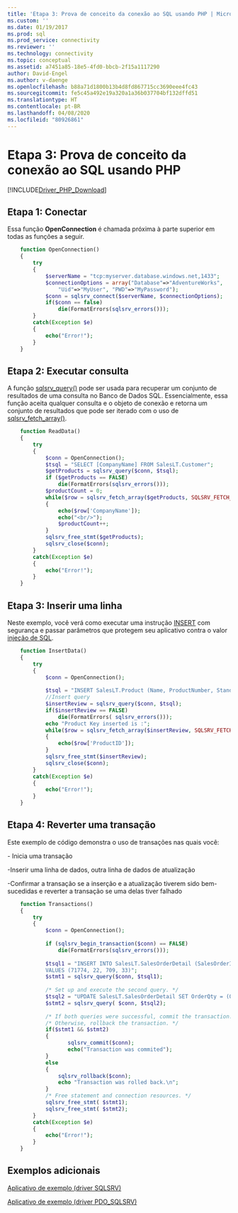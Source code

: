 ```yaml
---
title: 'Etapa 3: Prova de conceito da conexão ao SQL usando PHP | Microsoft Docs'
ms.custom: ''
ms.date: 01/19/2017
ms.prod: sql
ms.prod_service: connectivity
ms.reviewer: ''
ms.technology: connectivity
ms.topic: conceptual
ms.assetid: a7451a85-18e5-4fd0-bbcb-2f15a1117290
author: David-Engel
ms.author: v-daenge
ms.openlocfilehash: b88a71d1800b13b4d8fd867715cc3690eee4fc43
ms.sourcegitcommit: fe5c45a492e19a320a1a36b037704bf132dffd51
ms.translationtype: HT
ms.contentlocale: pt-BR
ms.lasthandoff: 04/08/2020
ms.locfileid: "80926861"
---
```

# <a name="step-3-proof-of-concept-connecting-to-sql-using-php"></a>Etapa 3: Prova de conceito da conexão ao SQL usando PHP
[!INCLUDE[Driver_PHP_Download](../../includes/driver_php_download.md)]

## <a name="step-1--connect"></a>Etapa 1:  Conectar  
  
  
Essa função **OpenConnection** é chamada próxima à parte superior em todas as funções a seguir.  
  
  
```php 
    function OpenConnection()  
    {  
        try  
        {  
            $serverName = "tcp:myserver.database.windows.net,1433";  
            $connectionOptions = array("Database"=>"AdventureWorks",  
                "Uid"=>"MyUser", "PWD"=>"MyPassword");  
            $conn = sqlsrv_connect($serverName, $connectionOptions);  
            if($conn == false)  
                die(FormatErrors(sqlsrv_errors()));  
        }  
        catch(Exception $e)  
        {  
            echo("Error!");  
        }  
    }  
```  
  
## <a name="step-2--execute-query"></a>Etapa 2:  Executar consulta  
  
A função [sqlsrv_query()](https://php.net/manual/en/function.sqlsrv-query.php) pode ser usada para recuperar um conjunto de resultados de uma consulta no Banco de Dados SQL. Essencialmente, essa função aceita qualquer consulta e o objeto de conexão e retorna um conjunto de resultados que pode ser iterado com o uso de [sqlsrv_fetch_array()](https://php.net/manual/en/function.sqlsrv-fetch-array.php).  
  
```php  
    function ReadData()  
    {  
        try  
        {  
            $conn = OpenConnection();  
            $tsql = "SELECT [CompanyName] FROM SalesLT.Customer";  
            $getProducts = sqlsrv_query($conn, $tsql);  
            if ($getProducts == FALSE)  
                die(FormatErrors(sqlsrv_errors()));  
            $productCount = 0;  
            while($row = sqlsrv_fetch_array($getProducts, SQLSRV_FETCH_ASSOC))  
            {  
                echo($row['CompanyName']);  
                echo("<br/>");  
                $productCount++;  
            }  
            sqlsrv_free_stmt($getProducts);  
            sqlsrv_close($conn);  
        }  
        catch(Exception $e)  
        {  
            echo("Error!");  
        }  
    }  
```  
  
  
## <a name="step-3--insert-a-row"></a>Etapa 3:  Inserir uma linha  
  
Neste exemplo, você verá como executar uma instrução [INSERT](../../t-sql/statements/insert-transact-sql.md) com segurança e passar parâmetros que protegem seu aplicativo contra o valor [injeção de SQL](../../relational-databases/tables/primary-and-foreign-key-constraints.md).    
  
  
```php 
    function InsertData()  
    {  
        try  
        {  
            $conn = OpenConnection();  
  
            $tsql = "INSERT SalesLT.Product (Name, ProductNumber, StandardCost, ListPrice, SellStartDate) OUTPUT            INSERTED.ProductID VALUES ('SQL Server 1', 'SQL Server 2', 0, 0, getdate())";  
            //Insert query  
            $insertReview = sqlsrv_query($conn, $tsql);  
            if($insertReview == FALSE)  
                die(FormatErrors( sqlsrv_errors()));  
            echo "Product Key inserted is :";  
            while($row = sqlsrv_fetch_array($insertReview, SQLSRV_FETCH_ASSOC))  
            {     
                echo($row['ProductID']);  
            }  
            sqlsrv_free_stmt($insertReview);  
            sqlsrv_close($conn);  
        }  
        catch(Exception $e)  
        {  
            echo("Error!");  
        }  
    }  
```  
  
## <a name="step-4--rollback-a-transaction"></a>Etapa 4:  Reverter uma transação  
  
  
Este exemplo de código demonstra o uso de transações nas quais você:  
  
\- Inicia uma transação  
  
-Inserir uma linha de dados, outra linha de dados de atualização  
  
-Confirmar a transação se a inserção e a atualização tiverem sido bem-sucedidas e reverter a transação se uma delas tiver falhado  
  
  
```php 
    function Transactions()  
    {  
        try  
        {  
            $conn = OpenConnection();  
  
            if (sqlsrv_begin_transaction($conn) == FALSE)  
                die(FormatErrors(sqlsrv_errors()));  
  
            $tsql1 = "INSERT INTO SalesLT.SalesOrderDetail (SalesOrderID,OrderQty,ProductID,UnitPrice)  
            VALUES (71774, 22, 709, 33)";  
            $stmt1 = sqlsrv_query($conn, $tsql1);  
  
            /* Set up and execute the second query. */  
            $tsql2 = "UPDATE SalesLT.SalesOrderDetail SET OrderQty = (OrderQty + 1) WHERE ProductID = 709";  
            $stmt2 = sqlsrv_query( $conn, $tsql2);  
  
            /* If both queries were successful, commit the transaction. */  
            /* Otherwise, rollback the transaction. */  
            if($stmt1 && $stmt2)  
            {  
                   sqlsrv_commit($conn);  
                   echo("Transaction was commited");  
            }  
            else  
            {  
                sqlsrv_rollback($conn);  
                echo "Transaction was rolled back.\n";  
            }  
            /* Free statement and connection resources. */  
            sqlsrv_free_stmt( $stmt1);  
            sqlsrv_free_stmt( $stmt2);  
        }  
        catch(Exception $e)  
        {  
            echo("Error!");  
        }  
    }  
```  
  
## <a name="additional-examples"></a>Exemplos adicionais  
  
[Aplicativo de exemplo (driver SQLSRV)](../../connect/php/example-application-sqlsrv-driver.md)  

[Aplicativo de exemplo (driver PDO_SQLSRV)](../../connect/php/example-application-pdo-sqlsrv-driver.md)
